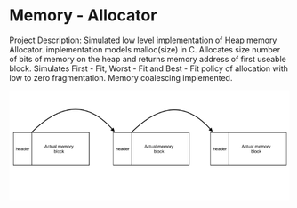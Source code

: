 # Memory - Allocator

Project Description:
Simulated low level implementation of Heap memory Allocator. implementation models malloc(size) in C. Allocates size number of bits of memory on the heap and returns memory address of first useable block. Simulates First - Fit, Worst - Fit and Best - Fit policy of allocation with low to zero fragmentation. Memory coalescing implemented.

<img src="malloc.png">
